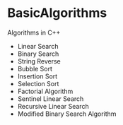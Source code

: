 # BasicAlgorithms
Algorithms in C++

+ Linear Search
+ Binary Search
+ String Reverse
+ Bubble Sort
+ Insertion Sort
+ Selection Sort
+ Factorial Algorithm
+ Sentinel Linear Search
+ Recursive Linear Search
+ Modified Binary Search Algorithm